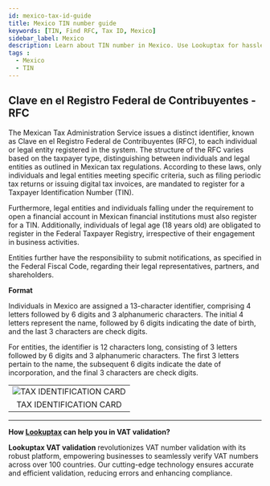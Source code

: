 ```yaml
---
id: mexico-tax-id-guide
title: Mexico TIN number guide
keywords: [TIN, Find RFC, Tax ID, Mexico]
sidebar_label: Mexico
description: Learn about TIN number in Mexico. Use Lookuptax for hassle-free tax id validation in Mexico and other 100+ countries
tags : 
  - Mexico
  - TIN
---
```


## Clave en el Registro Federal de Contribuyentes - RFC

The Mexican Tax Administration Service issues a distinct identifier, known as Clave en el Registro Federal de Contribuyentes (RFC), to each individual or legal entity registered in the system. The structure of the RFC varies based on the taxpayer type, distinguishing between individuals and legal entities as outlined in Mexican tax regulations. According to these laws, only individuals and legal entities meeting specific criteria, such as filing periodic tax returns or issuing digital tax invoices, are mandated to register for a Taxpayer Identification Number (TIN).

Furthermore, legal entities and individuals falling under the requirement to open a financial account in Mexican financial institutions must also register for a TIN. Additionally, individuals of legal age (18 years old) are obligated to register in the Federal Taxpayer Registry, irrespective of their engagement in business activities.

Entities further have the responsibility to submit notifications, as specified in the Federal Fiscal Code, regarding their legal representatives, partners, and shareholders.


**Format**

Individuals in Mexico are assigned a 13-character identifier, comprising 4 letters followed by 6 digits and 3 alphanumeric characters. The initial 4 letters represent the name, followed by 6 digits indicating the date of birth, and the last 3 characters are check digits.

For entities, the identifier is 12 characters long, consisting of 3 letters followed by 6 digits and 3 alphanumeric characters. The first 3 letters pertain to the name, the subsequent 6 digits indicate the date of incorporation, and the final 3 characters are check digits.

<table align="center" border="0px" border-color="#dedede"><tr><td>
  <img src="/docs/img/taxid/rfc.PNG" alt="TAX IDENTIFICATION CARD" title="TAX IDENTIFICATION CARD"/>
  </td></tr>
  <tr><td align="center">TAX IDENTIFICATION CARD</td></tr>
</table>



----
**How [Lookuptax](https://lookuptax.com/) can help you in VAT validation?**

**Lookuptax VAT validation** revolutionizes VAT number validation with its robust platform, empowering businesses to seamlessly verify VAT numbers across over 100 countries. Our cutting-edge technology ensures accurate and efficient validation, reducing errors and enhancing compliance.